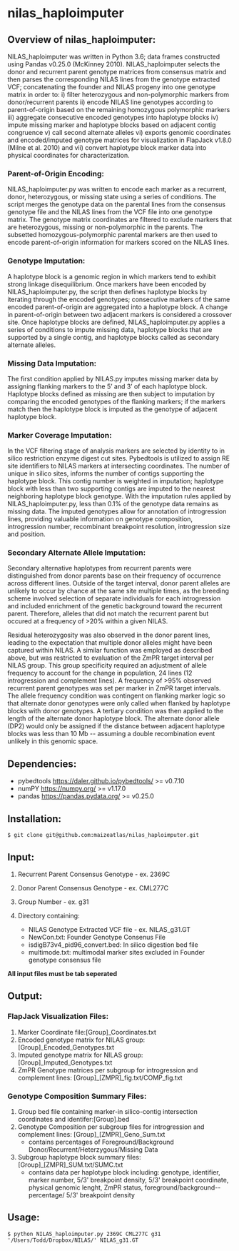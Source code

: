 # nilas_haploimputer
## Overview of nilas_haploimputer:

NILAS_haploimputer was written in Python 3.6; data frames constructed using Pandas v0.25.0 (McKinney 2010). NILAS_haploimputer selects the donor and recurrent parent genotype matrices from consensus matrix and then parses the corresponding NILAS lines from the genotype extracted VCF; concatenating the founder and NILAS progeny into one genotype matrix in order to:  i) filter heterozygous and non-polymorphic markers from donor/recurrent parents ii) encode NILAS line genotypes according to parent-of-origin based on the remaining homozygous polymorphic markers iii) aggregate consecutive encoded genotypes into haplotype blocks iv) impute missing marker and haplotype blocks based on adjacent contig congruence v) call second alternate alleles vi)
exports genomic coordinates and encoded/imputed genotype matrices for visualization in FlapJack v1.8.0 (Milne et al. 2010) and vii) convert haplotype block marker data into physical coordinates for characterization.

### Parent-of-Origin Encoding:
NILAS_haploimputer.py was written to encode each marker as a recurrent, donor, heterozygous, or missing state using a series of conditions. The script merges the genotype data on the parental lines from the consensus genotype file and the NILAS lines from the VCF file into one genotype matrix. The genotype matrix coordinates are filtered to exclude markers that are heterozygous, missing or non-polymorphic in the parents. The subsetted homozygous-polymorphic parental markers are then used to encode parent-of-origin information for markers scored on the NILAS lines.  
### Genotype Imputation:  
A haplotype block is a genomic region in which markers tend to exhibit strong linkage disequilibrium. Once markers have been encoded by NILAS_haploimputer.py, the script then defines haplotype blocks by iterating through the encoded genotypes; consecutive markers of the same encoded parent-of-origin are aggregated into a haplotype block. A change in parent-of-origin between two adjacent markers is considered a crossover site. Once haplotype blocks are defined, NILAS_haploimputer.py applies a series of conditions to impute missing data, haplotype blocks that are supported by a single contig, and haplotype blocks called as secondary alternate alleles. 
### Missing Data Imputation:  
The first condition applied by NILAS.py imputes missing marker data by assigning flanking markers to the 5’ and 3’ of each haplotype block. Haplotype blocks defined as missing are then subject to imputation by comparing the encoded genotypes of the flanking markers; if the markers match then the haplotype block is imputed as the genotype of adjacent haplotype block.  
### Marker Coverage Imputation:  
In the VCF filtering stage of analysis markers are selected by identity to in silico restriction enzyme digest cut sites. Pybedtools is utilized to assign RE site identifiers to NILAS markers at intersecting coordinates. The number of unique in silico sites, informs the number of contigs supporting the haplotype block. This contig number is weighted in imputation; haplotype block with less than two supporting contigs are imputed to the nearest neighboring haplotype block genotype. 
With the imputation rules applied by NILAS_haploimputer.py, less than 0.1% of the genotype data remains as missing data. The imputed genotypes allow for annotation of introgression lines, providing valuable information on genotype composition, introgression number, recombinant breakpoint resolution, introgression size and position.  

### Secondary Alternate Allele Imputation:
Secondary alternative haplotypes from recurrent parents were distinguished from donor parents base on their frequency of occurrence across different lines. Outside of the target interval, donor parent alleles are unlikely to occur by chance at the same site multiple times, as the breeding scheme involved selection of separate individuals for each introgression and included enrichment of the genetic background toward the recurrent parent. Therefore, alleles that did not match the recurrent parent but occured at a frequency of >20% within a given NILAS.

Residual heterozygosity was also observed in the donor parent lines, leading to the expectation that multiple donor alleles might have been captured within NILAS. A similar function was employed as described above, but was restricted to evaluation of the ZmPR target interval per NILAS group. This group specificity required an adjustment of allele frequency to account for the change in population, 24 lines (12 introgression and complement lines). A frequency of >95% observed recurrent parent genotypes was set per marker in ZmPR target intervals. The allele frequency condition was contingent on flanking marker logic so that alternate donor genotypes were only called when flanked by haplotype blocks with donor genotypes. A tertiary condition was then applied to the length of the alternate donor haplotype block. The alternate donor allele (DP2) would only be assigned if the distance between adjacent haplotype blocks was less than 10 Mb -- assuming a double recombination event unlikely in this genomic space. 

## Dependencies:

* pybedtools <https://daler.github.io/pybedtools/>  >= v0.7.10
* numPY <https://numpy.org/> >= v1.17.0
* pandas <https://pandas.pydata.org/> >= v0.25.0 

## Installation:

`$ git clone git@github.com:maizeatlas/nilas_haploimputer.git`

## Input:
1. Recurrent Parent Consensus Genotype - ex. 2369C
2. Donor Parent Consensus Genotype - ex. CML277C
3. Group Number - ex. g31
4. Directory containing:  

      - NILAS Genotype Extracted VCF file - ex. NILAS_g31.GT  
      - NewCon.txt: Founder Genotype Consenus File  
      - isdigB73v4_pid96_convert.bed: In silico digestion bed file  
      - multimode.txt: multimodal marker sites excluded in Founder genotype consensus file  

**All input files must be tab seperated**

## Output:

### FlapJack Visualization Files:
1. Marker Coordinate file:[Group]_Coordinates.txt 
2. Encoded genotype matrix for NILAS group: [Group]_Encoded_Genotypes.txt
3. Imputed genotype matrix for NILAS group: [Group]_Imputed_Genotypes.txt
4. ZmPR Genotype matrices per subgroup for introgression and complement lines: [Group]_[ZMPR]_fig.txt/COMP_fig.txt  
### Genotype Composition Summary Files: 
1. Group bed file containing marker-in silico-contig intersection coordinates and identifer:[Group].bed
2. Genotype Composition per subgroup files for introgression and complement lines: [Group]_[ZMPR]_Geno_Sum.txt
   - contains percentages of Foreground/Background Donor/Recurrent/Heterzygous/Missing Data
3. Subgroup haplotype block summary files: [Group]_[ZMPR]_SUM.txt/SUMC.txt
   - contains data per haplotype block including: genotype, identifier, marker number, 5/3' breakpoint density, 5/3' breakpoint coordinate, physical genomic lenght, ZmPR status, foreground/background-- percentage/ 5/3' breakpoint density
   

## Usage:

`$ python NILAS_haploimputer.py 2369C CML277C g31 '/Users/Todd/Dropbox/NILAS/' NILAS_g31.GT`
